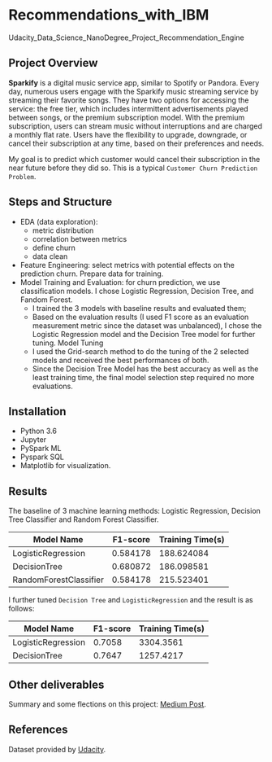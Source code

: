 # Recommendations_with_IBM
 Udacity_Data_Science_NanoDegree_Project_Recommendation_Engine

## Project Overview
 **Sparkify** is a digital music service app, similar to Spotify or Pandora. Every day, numerous users engage with the Sparkify music streaming service by streaming their favorite songs. They have two options for accessing the service: the free tier, which includes intermittent advertisements played between songs, or the premium subscription model. With the premium subscription, users can stream music without interruptions and are charged a monthly flat rate. Users have the flexibility to upgrade, downgrade, or cancel their subscription at any time, based on their preferences and needs.

My goal is to predict which customer would cancel their subscription in the near future before they did so.
This is a typical `Customer Churn Prediction Problem`.

## Steps and Structure
- EDA (data exploration):
    - metric distribution
    - correlation between metrics
    - define churn
    - data clean
- Feature Engineering: select metrics with potential effects on the prediction churn. Prepare data for training.
- Model Training and Evaluation: for churn prediction, we use classification models. I chose Logistic Regression, Decision Tree, and Fandom Forest.
    - I trained the 3 models with baseline results and evaluated them;
    - Based on the evaluation results (I used F1 score as an evaluation measurement metric since the dataset was unbalanced), I chose the Logistic Regression model and the Decision Tree model for further tuning.
Model Tuning
    - I used the Grid-search method to do the tuning of the 2 selected models and received the best performances of both.
    - Since the Decision Tree Model has the best accuracy as well as the least training time, the final model selection step required no more evaluations.

## Installation

- Python 3.6
- Jupyter
- PySpark ML
- Pyspark SQL
- Matplotlib for visualization.

## Results

The baseline of 3 machine learning methods: Logistic Regression, Decision Tree Classifier and Random Forest Classifier.

| Model Name             | F1-score   | Training Time(s)  |
| ---------------------- | ---------- | ----------------- |
| LogisticRegression     | 0.584178   | 188.624084        |
| DecisionTree           | 0.680872   | 186.098581        |
| RandomForestClassifier | 0.584178   | 215.523401        |


I further tuned `Decision Tree` and `LogisticRegression` and the result is as follows:

| Model Name         | F1-score | Training Time(s) |
| ------------------ | -------- | ---------------- |
| LogisticRegression | 0.7058   | 3304.3561        |
| DecisionTree       | 0.7647   | 1257.4217        |


## Other deliverables
Summary and some flections on this project: [Medium Post](https://charlineli.medium.com/spark-project-for-churn-prediction-ddbcff384054).

## References
Dataset provided by [Udacity](https://cn.udacity.com/).
